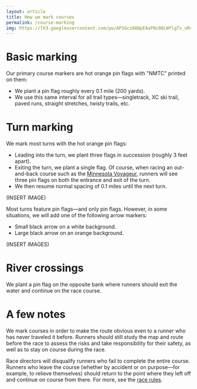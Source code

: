 ```yaml
---
layout: article
title: How we mark courses  
permalink: /course-marking
img: https://lh3.googleusercontent.com/pw/AP1GczOADpEAaP0c06LWflgTx_oRvqCWNoJZrnjGtgmTYIjDv8t4BMtvTjxIZWM8eD90ZJG-zBp5Lsv4PhdLeAv0hBD3OpI8OY5xZHUSGuXyIdWw6jiGlHQ=w2400
---
```


# Basic marking

Our primary course markers are hot orange pin flags with "NMTC" printed on them:  

* We plant a pin flag roughly every 0.1 mile (200 yards).
* We use this same interval for all trail types—singletrack, XC ski trail, paved runs, straight stretches, twisty trails, etc.

# Turn marking

We mark most turns with the hot orange pin flags:

* Leading into the turn, we plant three flags in succession (roughly 3 feet apart).
* Exiting the turn, we plant a single flag. Of course, when racing an out-and-back course such as the [Minnesota Voyageur](/voyageur), runners will see three pin flags on both the entrance and exit of the turn.
* We then resume normal spacing of 0.1 miles until the next turn.

(INSERT IMAGE)

Most turns feature pin flags—and only pin flags. However, in some situations, we will add one of the following arrow markers:

* Small black arrow on a white background.
* Large black arrow on an orange background.

(INSERT IMAGES)

# River crossings

We plant a pin flag on the opposite bank where runners should exit the water and continue on the race course.

# A few notes

We mark courses in order to make the route obvious even to a runner who has never traveled it before. Runners should still study the map and route before the race to assess the risks and take responsibility for their safety, as well as to stay on course during the race.

Race directors will disqualify runners who fail to complete the entire course. Runners who leave the course (whether by accident or on purpose—for example, to relieve themselves) should return to the point where they left off and continue on course from there. For more, see the [race rules](/rules).
